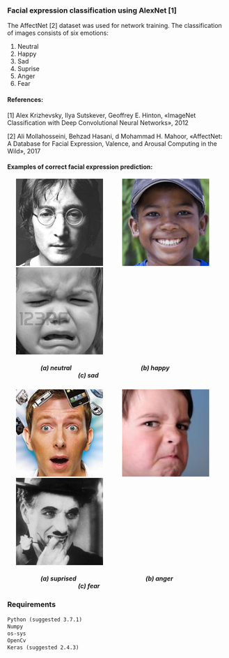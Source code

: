 ### Facial expression classification using AlexNet [1]

The AffectNet [2] dataset was used for network training.
Τhe classification of images consists of six emotions:
1. Neutral
2. Happy
3. Sad
4. Suprise
5. Anger
6. Fear


#### References:

[1] Alex Krizhevsky, Ilya Sutskever, Geoffrey E. Hinton, «ImageNet Classification with Deep Convolutional Neural Networks», 2012

[2] Ali Mollahosseini, Behzad Hasani, d Mohammad H. Mahoor, «AffectNet: A Database for Facial Expression, Valence, and Arousal Computing in the Wild», 2017

#### Examples of correct facial expression prediction:


<p float="left">
<img   src="images/neutral.jpg"  hspace="20" width="200" >  
<img   src="images/happy.jpg"  hspace="20" width="200">   
<img   src="images/sad.jpg"  hspace="20" width="200" >    
</p>

##### &nbsp;&nbsp;&nbsp;&nbsp;&nbsp;&nbsp;&nbsp;&nbsp;&nbsp;&nbsp;&nbsp;&nbsp;&nbsp;&nbsp;&nbsp;&nbsp;&nbsp;&nbsp;&nbsp;&nbsp;&nbsp;&nbsp; (a) neutral &nbsp;&nbsp;&nbsp;&nbsp;&nbsp;&nbsp;&nbsp;&nbsp;&nbsp;&nbsp;&nbsp;&nbsp;&nbsp;&nbsp;&nbsp;&nbsp;&nbsp;&nbsp;&nbsp;&nbsp;&nbsp;&nbsp;&nbsp;&nbsp;&nbsp;&nbsp;&nbsp;&nbsp;&nbsp;&nbsp;&nbsp;&nbsp;&nbsp;&nbsp;&nbsp;&nbsp;&nbsp;&nbsp;&nbsp;&nbsp;&nbsp;&nbsp;&nbsp;&nbsp;&nbsp;&nbsp; (b) happy &nbsp;&nbsp;&nbsp;&nbsp;&nbsp;&nbsp;&nbsp;&nbsp;&nbsp;&nbsp;&nbsp;&nbsp;&nbsp;&nbsp;&nbsp;&nbsp;&nbsp;&nbsp;&nbsp;&nbsp;&nbsp;&nbsp;&nbsp;&nbsp;&nbsp;&nbsp;&nbsp;&nbsp;&nbsp;&nbsp;&nbsp;&nbsp;&nbsp;&nbsp;&nbsp;&nbsp;&nbsp;&nbsp;&nbsp;&nbsp;&nbsp;&nbsp;&nbsp;&nbsp;&nbsp;&nbsp;&nbsp;&nbsp; (c) sad
<p float="left">
<img   src="images/suprise.jpg"  hspace="20" width="200" >  
<img   src="images/anger.jpg"  hspace="20" width="200">   
<img   src="images/fear.jpg"  hspace="20" width="200" >  
   
</p>

##### &nbsp;&nbsp;&nbsp;&nbsp;&nbsp;&nbsp;&nbsp;&nbsp;&nbsp;&nbsp;&nbsp;&nbsp;&nbsp;&nbsp;&nbsp;&nbsp;&nbsp;&nbsp;&nbsp;&nbsp;&nbsp;&nbsp; (a) suprised &nbsp;&nbsp;&nbsp;&nbsp;&nbsp;&nbsp;&nbsp;&nbsp;&nbsp;&nbsp;&nbsp;&nbsp;&nbsp;&nbsp;&nbsp;&nbsp;&nbsp;&nbsp;&nbsp;&nbsp;&nbsp;&nbsp;&nbsp;&nbsp;&nbsp;&nbsp;&nbsp;&nbsp;&nbsp;&nbsp;&nbsp;&nbsp;&nbsp;&nbsp;&nbsp;&nbsp;&nbsp;&nbsp;&nbsp;&nbsp;&nbsp;&nbsp;&nbsp;&nbsp;&nbsp;&nbsp; (b) anger &nbsp;&nbsp;&nbsp;&nbsp;&nbsp;&nbsp;&nbsp;&nbsp;&nbsp;&nbsp;&nbsp;&nbsp;&nbsp;&nbsp;&nbsp;&nbsp;&nbsp;&nbsp;&nbsp;&nbsp;&nbsp;&nbsp;&nbsp;&nbsp;&nbsp;&nbsp;&nbsp;&nbsp;&nbsp;&nbsp;&nbsp;&nbsp;&nbsp;&nbsp;&nbsp;&nbsp;&nbsp;&nbsp;&nbsp;&nbsp;&nbsp;&nbsp;&nbsp;&nbsp;&nbsp;&nbsp;&nbsp;&nbsp; (c) fear

### Requirements 
```
Python (suggested 3.7.1)  
Numpy   
os-sys  
OpenCv  
Keras (suggested 2.4.3)  
